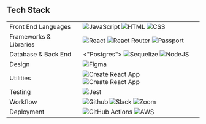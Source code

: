 ## Tech Stack
<table>
  <tbody>
    <tr>
      <td>Front End Languages</td>
      <td>
        <img alt="JavaScript" src="https://img.shields.io/badge/-Javascript-F7DF1E?style=for-the-badge&labelColor=black&logo=javascript&logoColor=F7DF1E" />
        <img alt="HTML" src="https://img.shields.io/badge/-HTML%205-E34F26?style=for-the-badge&labelColor=black&logo=html5&logoColor=E34F26" />
        <img alt="CSS" src="https://img.shields.io/badge/-SASS-CC6699?style=for-the-badge&labelColor=black&logo=html5&logoColor=CC6699" />
      </td>
    </tr>
    <tr>
      <td>Frameworks & Libraries</td>
      <td>
        <img alt="React" src="https://img.shields.io/badge/react-61DAFB?&style=for-the-badge&logo=react&labelColor=black&logoColor=61DAFB" />
        <img alt="React Router" src="https://img.shields.io/badge/react%20router-CA4245?&style=for-the-badge&logo=react-router&labelColor=black&logoColor=CA4245" />
        <img alt="Passport" src="https://img.shields.io/badge/-Passport-34E27A?style=for-the-badge&labelColor=black&logo=passport&logoColor=34E27A" />
      </td>
    </tr>
      <td>Database & Back End</td>
      <td>
        <"Postgres">
        <img alt="Sequelize" src="https://img.shields.io/badge/-Sequelize-52B0E7?&style=for-the-badge&labelColor=black&logo=sequelize&logoColor=52B0E7"/>
        <img alt="NodeJS" src="https://img.shields.io/badge/-Node.js-339933?&style=for-the-badge&labelColor=black&logo=node.js&logoColor=339933"/>
      </td>
    </tr>
      <td>Design</td>
      <td>
        <img alt="Figma" src="https://img.shields.io/badge/Figma-F24E1E?style=for-the-badge&labelColor=black&logo=figma&logoColor=F24E1E" />
      </td>
    </tr>
    <tr>
      <td>Utilities</td>
      <td>
        <img alt="Create React App" src="https://img.shields.io/badge/create%20react%20app-09D3AC?&style=for-the-badge&logo=create-react-app&labelColor=black&logoColor=09D3AC" />
        <img alt="Create React App" src="https://img.shields.io/badge/npm-CB3837?&style=for-the-badge&logo=npm&labelColor=black&logoColor=09D3AC" />
      </td>
    </tr>
         <tr>
      <td>Testing</td>
      <td>
        <img alt="Jest" src="https://img.shields.io/badge/jest-C21325?&style=for-the-badge&logo=jest&labelColor=black&logoColor=C21325" />      
        </td>
    </tr>
     <tr>
      <td>Workflow</td>
      <td>
        <img alt="Github" src="https://img.shields.io/badge/GitHub-100000?style=for-the-badge&logo=github&logoColor=white"/>
        <img alt="Slack" src="https://img.shields.io/badge/Slack-4A154B?style=for-the-badge&logo=slack&logoColor=white"/>
        <img alt="Zoom" src="https://img.shields.io/badge/Zoom-2D8CFF?style=for-the-badge&logo=zoom&logoColor=white"/>
      </td>
    </tr>
    <tr>
      <td>Deployment</td>
      <td>
        <img alt="GitHub Actions" src="https://img.shields.io/badge/githubactions-2088FF?style=for-the-badge&labelColor=black&logo=githubactions&logoColor=2088FF"/>
        <img alt="AWS" src="https://img.shields.io/badge/Amazon_AWS-232F3E?style=for-the-badge&labelColor=black&logo=amazon-aws&logoColor=white" />
      </td>
    </tr>
  </tbody>
</table>
